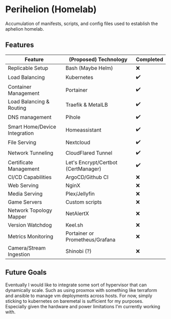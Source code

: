 # Perihelion (Homelab)

Accumulation of manifests, scripts, and config files used to establish the aphelion homelab.

## Features

| Feature                       | (Proposed) Technology               | Completed |
| ----------------------------- | ----------------------------------- | --------- |
| Replicable Setup              | Bash (Maybe Helm)                   | ❌        |
| Load Balancing                | Kubernetes                          | ✔️        |
| Container Management          | Portainer                           | ✔️        |
| Load Balancing & Routing      | Traefik & MetalLB                   | ✔️        |
| DNS management                | Pihole                              | ✔️        |
| Smart Home/Device Integration | Homeassistant                       | ✔️        |
| File Serving                  | Nextcloud                           | ✔️        |
| Network Tunneling             | CloudFlared Tunnel                  | ✔️        |
| Certificate Management        | Let's Encrypt/Certbot (CertManager) | ✔️        |
| CI/CD Capabilities            | ArgoCD/Github CI                    | ❌        |
| Web Serving                   | NginX                               | ❌        |
| Media Serving                 | Plex/Jellyfin                       | ❌        |
| Game Servers                  | Custom scripts                      | ❌        |
| Network Topology Mapper       | NetAlertX                           | ❌        |
| Version Watchdog              | Keel.sh                             | ❌        |
| Metrics Monitoring            | Portainer or Prometheus/Grafana     | ❌        |
| Camera/Stream Ingestion       | Shinobi (?)                         | ❌        |

## Future Goals

Eventually I would like to integrate some sort of hypervisor that can dynamically scale. Such as using proxmox with something like terraform and ansible to manage vm deployments across hosts. For now, simply sticking to kubernetes on baremetal is sufficient for my purposes. Especially given the hardware and power limitations I'm currently working with.

